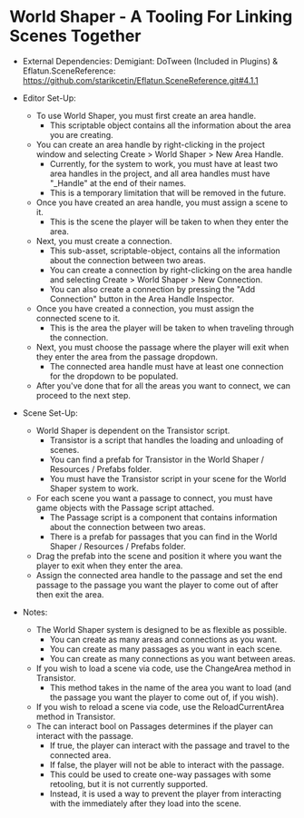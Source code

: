 # World Shaper - A Tooling For Linking Scenes Together
- External Dependencies: Demigiant: DoTween (Included in Plugins) & Eflatun.SceneReference: https://github.com/starikcetin/Eflatun.SceneReference.git#4.1.1

- Editor Set-Up:
	- To use World Shaper, you must first create an area handle. 
		- This scriptable object contains all the information about the area you are creating.
	- You can create an area handle by right-clicking in the project window and selecting Create > World Shaper > New Area Handle.
		- Currently, for the system to work, you must have at least two area handles in the project, and all area handles must have "_Handle" at the end of their names.
		- This is a temporary limitation that will be removed in the future.
	- Once you have created an area handle, you must assign a scene to it. 
		- This is the scene the player will be taken to when they enter the area.
	- Next, you must create a connection. 
		- This sub-asset, scriptable-object, contains all the information about the connection between two areas.
		- You can create a connection by right-clicking on the area handle and selecting Create > World Shaper > New Connection.
		- You can also create a connection by pressing the "Add Connection" button in the Area Handle Inspector.
	- Once you have created a connection, you must assign the connected scene to it. 
		- This is the area the player will be taken to when traveling through the connection.
	- Next, you must choose the passage where the player will exit when they enter the area from the passage dropdown.
		- The connected area handle must have at least one connection for the dropdown to be populated.
	- After you've done that for all the areas you want to connect, we can proceed to the next step.
- Scene Set-Up:
	- World Shaper is dependent on the Transistor script.
		- Transistor is a script that handles the loading and unloading of scenes.
		- You can find a prefab for Transistor in the World Shaper / Resources / Prefabs folder.
		- You must have the Transistor script in your scene for the World Shaper system to work.
	- For each scene you want a passage to connect, you must have game objects with the Passage script attached.
		- The Passage script is a component that contains information about the connection between two areas.
		- There is a prefab for passages that you can find in the World Shaper / Resources / Prefabs folder.
	- Drag the prefab into the scene and position it where you want the player to exit when they enter the area.
	- Assign the connected area handle to the passage and set the end passage to the passage you want the player to come out of after then exit the area.

- Notes:
	- The World Shaper system is designed to be as flexible as possible.
		- You can create as many areas and connections as you want.
		- You can create as many passages as you want in each scene.
		- You can create as many connections as you want between areas.
	- If you wish to load a scene via code, use the ChangeArea method in Transistor.
		- This method takes in the name of the area you want to load (and the passage you want the player to come out of, if you wish).
	- If you wish to reload a scene via code, use the ReloadCurrentArea method in Transistor.
	- The can interact bool on Passages determines if the player can interact with the passage.
		- If true, the player can interact with the passage and travel to the connected area.
		- If false, the player will not be able to interact with the passage.
		- This could be used to create one-way passages with some retooling, but it is not currently supported.
		- Instead, it is used a way to prevent the player from interacting with the immediately after they load into the scene.
